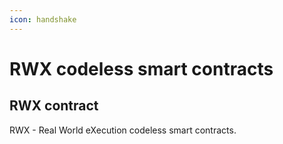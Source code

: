 ```yaml
---
icon: handshake
---
```


# RWX codeless smart contracts

## RWX contract

RWX - Real World eXecution codeless smart contracts.
